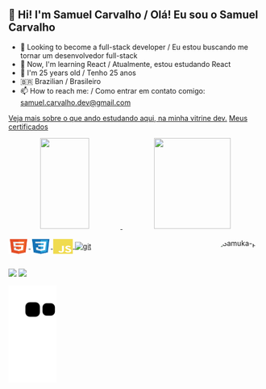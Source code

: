 ## 👋 Hi! I'm Samuel Carvalho                  / Olá! Eu sou o Samuel Carvalho

- 👀 Looking to become a full-stack developer  / Eu estou buscando me tornar um desenvolvedor full-stack
- 🌱 Now, I'm learning React                   / Atualmente, estou estudando React
- 👶 I'm 25 years old                          / Tenho 25 anos
- 🇧🇷  Brazilian                                 / Brasileiro
- 📫 How to reach me:                          / Como entrar em contato comigo:     samuel.carvalho.dev@gmail.com

<a href ="https://cursos.alura.com.br/vitrinedev/sscarvalho123">Veja mais sobre o que ando estudando aqui, na minha vitrine dev.<a>
<a href="https://cursos.alura.com.br/user/sscarvalho123/fullCertificate/5d7bf0dfe87467a27c33386e149d7ed9">Meus certificados</a>

<div align="center">
  <a href="https://github.com/SamuraiSamuka">
  <img height="180em" width="44%" src="https://github-readme-stats.vercel.app/api?username=samuraisamuka&show_icons=true&theme=codeSTACKr&include_all_commits=true&count_private=true"/>
  <img height="180em" width="55%" src="https://github-readme-stats.vercel.app/api/top-langs/?username=samuraisamuka&layout=compact&langs_count=7&theme=codeSTACKr"/>
</div>

<div style="display: inline_block"><br>
  <img align="center" alt="HTML" height="30" width="40" src="https://raw.githubusercontent.com/devicons/devicon/master/icons/html5/html5-original.svg">
  <img align="center" alt="CSS" height="30" width="40" src="https://raw.githubusercontent.com/devicons/devicon/master/icons/css3/css3-original.svg">
  <img align="center" alt="Js" height="30" width="40" src="https://raw.githubusercontent.com/devicons/devicon/master/icons/javascript/javascript-plain.svg">
  <img align="center" alt="git" height="30" width="40" src="https://cdn.jsdelivr.net/gh/devicons/devicon/icons/git/git-original.svg" />
  <img align="right" alt="Samuka-pic" height="150" style="border-radius:50px;" src="https://media-exp1.licdn.com/dms/image/D4D35AQEA7hqEHgqJLw/profile-framedphoto-shrink_400_400/0/1652659477691?e=1662217200&v=beta&t=ZWXNXW9JkwDh10opkplLpYKNgbBoOwqzQDWlo6EoOvA">
</div>

##

<div> 
  <a href = "mailto:samuel.carvalho.dev@gmail.com"><img src="https://img.shields.io/badge/-Gmail-%23333?style=for-the-badge&logo=gmail&logoColor=white" target="_blank"></a>
  <a href="https://www.linkedin.com/in/samuel-silva-de-carvalho" target="_blank"><img src="https://img.shields.io/badge/-LinkedIn-%230077B5?style=for-the-badge&logo=linkedin&logoColor=white" target="_blank"></a> 
 
  ![Snake animation](https://github.com/samuraisamuka/samuraisamuka/blob/output/github-contribution-grid-snake.svg)
 
</div>
